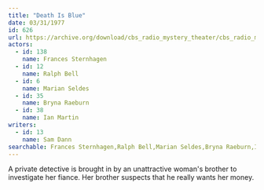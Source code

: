 ```yaml
---
title: "Death Is Blue"
date: 03/31/1977
id: 626
url: https://archive.org/download/cbs_radio_mystery_theater/cbs_radio_mystery_theater-0601-0650.zip/cbs_radio_mystery_theater-0601-0650%2Fcbsrmt_0626_death_is_blue.mp3
actors:  
  - id: 138
    name: Frances Sternhagen  
  - id: 12
    name: Ralph Bell  
  - id: 6
    name: Marian Seldes  
  - id: 35
    name: Bryna Raeburn  
  - id: 38
    name: Ian Martin
writers:  
  - id: 13
    name: Sam Dann
searchable: Frances Sternhagen,Ralph Bell,Marian Seldes,Bryna Raeburn,Ian Martin Sam Dann
---
```

A private detective is brought in by an unattractive woman's brother to investigate her fiance. Her brother suspects that he really wants her money.